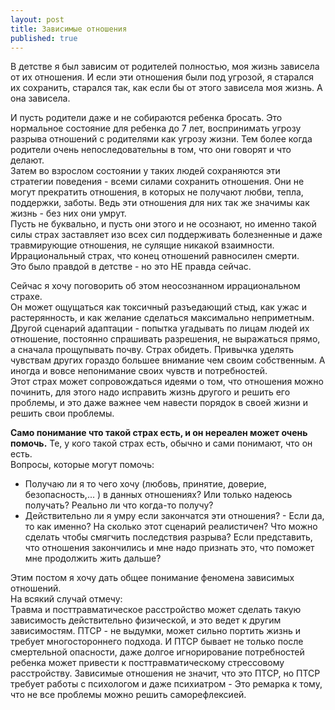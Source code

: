 ```yaml
---
layout: post
title: Зависимые отношения
published: true
---
```

В детстве я был зависим от родителей полностью, моя жизнь зависела от их отношения. И если эти отношения были под угрозой, я старался их сохранить, старался так, как если бы от этого зависела моя жизнь. А она зависела.

И пусть родители даже и не собираются ребенка бросать. Это нормальное состояние для ребенка до 7 лет, воспринимать угрозу разрыва отношений с родителями как угрозу жизни. Тем более когда родители очень непоследовательны в том, что они говорят и что делают.\
Затем во взрослом состоянии у таких людей сохраняются эти стратегии поведения - всеми силами сохранить отношения. Они не могут прекратить отношения, в которых не получают любви, тепла, поддержки, заботы. Ведь эти отношения для них так же значимы как жизнь - без них они умрут.\
Пусть не буквально, и пусть они этого и не осознают, но именно такой силы страх заставляет изо всех сил поддерживать болезненные и даже травмирующие отношения, не сулящие никакой взаимности.\
Иррациональный страх, что конец отношений равносилен смерти.\
Это было правдой в детстве - но это НЕ правда сейчас.

Сейчас я хочу поговорить об этом неосознанном иррациональном страхе.\
Он может ощущаться как токсичный разъедающий стыд, как ужас и растерянность, и как желание сделаться максимально неприметным.\
Другой сценарий адаптации - попытка угадывать по лицам людей их отношение, постоянно спрашивать разрешения, не выражаться прямо, а сначала прощупывать почву. Страх обидеть. Привычка уделять чувствам других гораздо большее внимание чем своим собственным. А иногда и вовсе непонимание своих чувств и потребностей.\
Этот страх может сопровождаться идеями о том, что отношения можно починить, для этого надо исправить жизнь другого и решить его проблемы, и это даже важнее чем навести порядок в своей жизни и решить свои проблемы.

**Само понимание что такой страх есть, и он нереален может очень помочь.** Те, у кого такой страх есть, обычно и сами понимают, что он есть.\
Вопросы, которые могут помочь:
- Получаю ли я то чего хочу (любовь, принятие, доверие, безопасность,... ) в данных отношениях? Или только надеюсь получать? Реально ли что когда-то получу?
- Действительно ли я умру если закончатся эти отношения? - Если да, то как именно? На сколько этот сценарий реалистичен? Что можно сделать чтобы смягчить последствия разрыва? Если представить, что отношения закончились и мне надо признать это, что поможет мне продолжить жить дальше?


Этим постом я хочу дать общее понимание феномена зависимых отношений.\
На всякий случай отмечу:\
Травма и посттравматическое расстройство может сделать такую зависимость действительно физической, и это ведет к другим зависимостям. ПТСР - не выдумки, может сильно портить жизнь и требует многостороннего подхода. И ПТСР бывает не только после смертельной опасности, даже долгое игнорирование потребностей ребенка может привести к посттравматическому стрессовому расстройству. Зависимые отношения не значит, что это ПТСР, но ПТСР требует работы с психологом и даже психиатром - Это ремарка к тому, что не все проблемы можно решить саморефлексией.
